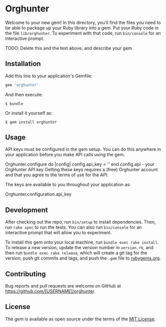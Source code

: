 # Orghunter

Welcome to your new gem! In this directory, you'll find the files you need to be able to package up your Ruby library into a gem. Put your Ruby code in the file `lib/orghunter`. To experiment with that code, run `bin/console` for an interactive prompt.

TODO: Delete this and the text above, and describe your gem

## Installation

Add this line to your application's Gemfile:

```ruby
gem 'orghunter'
```

And then execute:

    $ bundle

Or install it yourself as:

    $ gem install orghunter

## Usage

API keys must be configured in the gem setup. You can do this anywhere in your application before you make API calls using the gem.

Orghunter.configure do |config|
  config.api_key = ''
end
config.api - your OrgHunter API key
Getting these keys requires a (free) Orghunter account and that you agree to the terms of use for the API.

The keys are available to you throughout your application as:

Orghunter.configuration.api_key

## Development

After checking out the repo, run `bin/setup` to install dependencies. Then, run `rake spec` to run the tests. You can also run `bin/console` for an interactive prompt that will allow you to experiment.

To install this gem onto your local machine, run `bundle exec rake install`. To release a new version, update the version number in `version.rb`, and then run `bundle exec rake release`, which will create a git tag for the version, push git commits and tags, and push the `.gem` file to [rubygems.org](https://rubygems.org).

## Contributing

Bug reports and pull requests are welcome on GitHub at https://github.com/[USERNAME]/orghunter.


## License

The gem is available as open source under the terms of the [MIT License](http://opensource.org/licenses/MIT).

